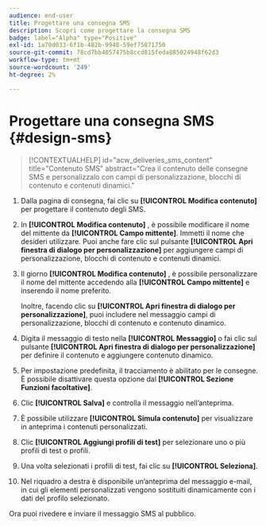```yaml
---
audience: end-user
title: Progettare una consegna SMS
description: Scopri come progettare la consegna SMS
badge: label="Alpha" type="Positive"
exl-id: 1a70d033-6f1b-482b-9948-59ef75871750
source-git-commit: 78cd7bb4857475b8ccd815feda885024948f62d3
workflow-type: tm+mt
source-wordcount: '249'
ht-degree: 2%

---
```


# Progettare una consegna SMS {#design-sms}

>[!CONTEXTUALHELP]
>id="acw_deliveries_sms_content"
>title="Contenuto SMS"
>abstract="Crea il contenuto delle consegne SMS e personalizzalo con campi di personalizzazione, blocchi di contenuto e contenuti dinamici."

1. Dalla pagina di consegna, fai clic su **[!UICONTROL Modifica contenuto]** per progettare il contenuto degli SMS.

1. In **[!UICONTROL Modifica contenuto]** , è possibile modificare il nome del mittente da **[!UICONTROL Campo mittente]**. Immetti il nome che desideri utilizzare. Puoi anche fare clic sul pulsante **[!UICONTROL Apri finestra di dialogo per personalizzazione]** per aggiungere campi di personalizzazione, blocchi di contenuto e contenuti dinamici.

1. Il giorno **[!UICONTROL Modifica contenuto]** , è possibile personalizzare il nome del mittente accedendo alla **[!UICONTROL Campo mittente]** e inserendo il nome preferito.

   Inoltre, facendo clic su **[!UICONTROL Apri finestra di dialogo per personalizzazione]**, puoi includere nel messaggio campi di personalizzazione, blocchi di contenuto e contenuto dinamico.

1. Digita il messaggio di testo nella **[!UICONTROL Messaggio]** o fai clic sul pulsante **[!UICONTROL Apri finestra di dialogo per personalizzazione]** per definire il contenuto e aggiungere contenuto dinamico.

1. Per impostazione predefinita, il tracciamento è abilitato per le consegne. È possibile disattivare questa opzione dal **[!UICONTROL Sezione Funzioni facoltative]**.

1. Clic **[!UICONTROL Salva]** e controlla il messaggio nell’anteprima.

1. È possibile utilizzare **[!UICONTROL Simula contenuto]** per visualizzare in anteprima i contenuti personalizzati.

1. Clic **[!UICONTROL Aggiungi profili di test]** per selezionare uno o più profili di test o profili.

1. Una volta selezionati i profili di test, fai clic su **[!UICONTROL Seleziona]**.

1. Nel riquadro a destra è disponibile un’anteprima del messaggio e-mail, in cui gli elementi personalizzati vengono sostituiti dinamicamente con i dati del profilo selezionato.

Ora puoi rivedere e inviare il messaggio SMS al pubblico.
